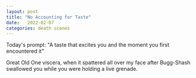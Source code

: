 ```yaml
---
layout: post
title: "No Accounting for Taste"
date:   2022-02-07
categories: death scenes
---
```

Today's prompt: "A taste that excites you and the moment you first encountered it"

Great Old One viscera, when it spattered all over my face after Bugg-Shash swallowed you while you  were holding a live grenade.
